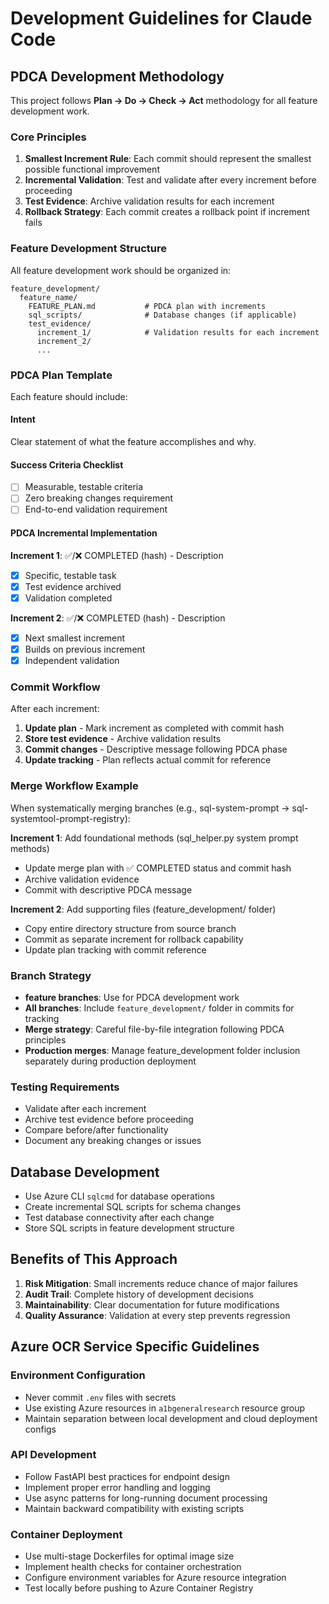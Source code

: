 # Development Guidelines for Claude Code

## **PDCA Development Methodology**

This project follows **Plan → Do → Check → Act** methodology for all feature development work.

### **Core Principles**

1. **Smallest Increment Rule**: Each commit should represent the smallest possible functional improvement
2. **Incremental Validation**: Test and validate after every increment before proceeding
3. **Test Evidence**: Archive validation results for each increment
4. **Rollback Strategy**: Each commit creates a rollback point if increment fails

### **Feature Development Structure**

All feature development work should be organized in:
```
feature_development/
  feature_name/
    FEATURE_PLAN.md           # PDCA plan with increments
    sql_scripts/              # Database changes (if applicable)
    test_evidence/
      increment_1/            # Validation results for each increment
      increment_2/
      ...
```

### **PDCA Plan Template**

Each feature should include:

#### **Intent**
Clear statement of what the feature accomplishes and why.

#### **Success Criteria Checklist**
- [ ] Measurable, testable criteria
- [ ] Zero breaking changes requirement
- [ ] End-to-end validation requirement

#### **PDCA Incremental Implementation**
**Increment 1**: ✅/❌ COMPLETED (hash) - Description
- [x] Specific, testable task
- [x] Test evidence archived
- [x] Validation completed

**Increment 2**: ✅/❌ COMPLETED (hash) - Description  
- [x] Next smallest increment
- [x] Builds on previous increment
- [x] Independent validation

### **Commit Workflow**
After each increment:
1. **Update plan** - Mark increment as completed with commit hash
2. **Store test evidence** - Archive validation results
3. **Commit changes** - Descriptive message following PDCA phase
4. **Update tracking** - Plan reflects actual commit for reference

### **Merge Workflow Example**
When systematically merging branches (e.g., sql-system-prompt → sql-systemtool-prompt-registry):

**Increment 1**: Add foundational methods (sql_helper.py system prompt methods)
- Update merge plan with ✅ COMPLETED status and commit hash
- Archive validation evidence
- Commit with descriptive PDCA message

**Increment 2**: Add supporting files (feature_development/ folder)
- Copy entire directory structure from source branch
- Commit as separate increment for rollback capability
- Update plan tracking with commit reference

### **Branch Strategy**
- **feature branches**: Use for PDCA development work
- **All branches**: Include `feature_development/` folder in commits for tracking
- **Merge strategy**: Careful file-by-file integration following PDCA principles
- **Production merges**: Manage feature_development folder inclusion separately during production deployment

### **Testing Requirements**
- Validate after each increment
- Archive test evidence before proceeding
- Compare before/after functionality
- Document any breaking changes or issues

## **Database Development**
- Use Azure CLI `sqlcmd` for database operations
- Create incremental SQL scripts for schema changes
- Test database connectivity after each change
- Store SQL scripts in feature development structure

## **Benefits of This Approach**
1. **Risk Mitigation**: Small increments reduce chance of major failures
2. **Audit Trail**: Complete history of development decisions
3. **Maintainability**: Clear documentation for future modifications
4. **Quality Assurance**: Validation at every step prevents regression

## **Azure OCR Service Specific Guidelines**

### **Environment Configuration**
- Never commit `.env` files with secrets
- Use existing Azure resources in `a1bgeneralresearch` resource group
- Maintain separation between local development and cloud deployment configs

### **API Development**
- Follow FastAPI best practices for endpoint design
- Implement proper error handling and logging
- Use async patterns for long-running document processing
- Maintain backward compatibility with existing scripts

### **Container Deployment**
- Use multi-stage Dockerfiles for optimal image size
- Implement health checks for container orchestration
- Configure environment variables for Azure resource integration
- Test locally before pushing to Azure Container Registry